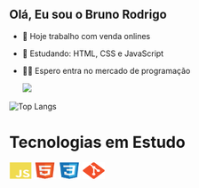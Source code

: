 ## Olá, Eu sou o Bruno Rodrigo

- 🔭 Hoje trabalho com venda onlines
- 🌱 Estudando: HTML, CSS e JavaScript
- 👩‍💻 Espero entra no mercado de programação


  <source
    srcset="https://github-readme-stats.vercel.app/api?username=BrunoRodrigo23&show_icons=true&theme=blue"
    media="(prefers-color-scheme: dark)"
  />
  <source
    srcset="https://github-readme-stats.vercel.app/api?username=anuraghazra&show_icons=true"
    media="(prefers-color-scheme: dark), (prefers-color-scheme: no-preference)"
  />
  <img src="https://github-readme-stats.vercel.app/api?username=BrunoRodrigo23&show_icons=true"/>
</picture>



![Top Langs](https://github-readme-stats.vercel.app/api/top-langs/?username=anuraghazra&layout=compact)


<h1>Tecnologias em Estudo</h1>

<div style="display: inline_block">
  <img align="center" alt="Rafa-Js" height="30" width="40" src="https://raw.githubusercontent.com/devicons/devicon/master/icons/javascript/javascript-plain.svg">
  <img align="center" alt="Rafa-HTML" height="30" width="40" src="https://raw.githubusercontent.com/devicons/devicon/master/icons/html5/html5-original.svg">
  <img align="center" alt="Rafa-CSS" height="30" width="40" src="https://raw.githubusercontent.com/devicons/devicon/master/icons/css3/css3-original.svg">
  <img align="center" alt="Rafa-Git" height="30" width="40" src="https://raw.githubusercontent.com/devicons/devicon/master/icons/git/git-original.svg">
</div>
